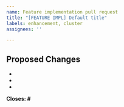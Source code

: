 ```yaml
---
name: Feature implementation pull request
title: "[FEATURE IMPL] Default title"
labels: enhancement, cluster
assignees: ''

---
```


## Proposed Changes
  -
  -
  -

**Closes: #**
